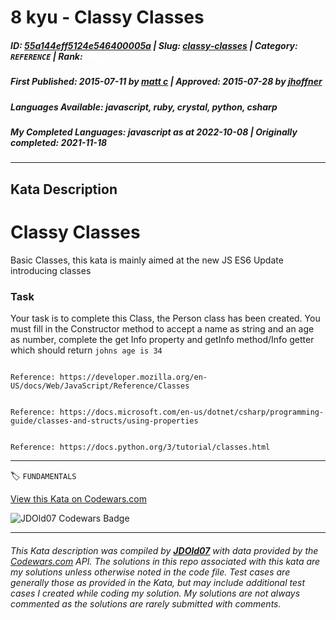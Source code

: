 # 8 kyu - Classy Classes

##### **ID**: [55a144eff5124e546400005a](https://www.codewars.com/kata/55a144eff5124e546400005a) | **Slug**: [classy-classes](https://www.codewars.com/kata/55a144eff5124e546400005a) | **Category**: `REFERENCE` | **Rank**: <span style="color:white">8 kyu</span>

##### **First Published**: 2015-07-11 ***by*** [matt c](https://www.codewars.com/users/matt%20c) | **Approved**: 2015-07-28 ***by*** [jhoffner](https://www.codewars.com/users/jhoffner)

##### **Languages Available**: javascript, ruby, crystal, python, csharp

##### **My Completed Languages**: javascript ***as at*** 2022-10-08 | **Originally completed**: 2021-11-18

---

## Kata Description


# Classy Classes 



Basic Classes, this kata is mainly aimed at the new JS ES6 Update introducing classes



### Task 



Your task is to complete this Class, the Person class has been created. You must fill in the Constructor method to accept a name as string and an age as number, complete the get Info property and getInfo method/Info getter which should return <code>johns age is 34</code>



```if:javascript

Reference: https://developer.mozilla.org/en-US/docs/Web/JavaScript/Reference/Classes

```

```if:csharp

Reference: https://docs.microsoft.com/en-us/dotnet/csharp/programming-guide/classes-and-structs/using-properties

```

```if:python

Reference: https://docs.python.org/3/tutorial/classes.html

```

---


🏷 `FUNDAMENTALS`


[View this Kata on Codewars.com](https://www.codewars.com/kata/55a144eff5124e546400005a)

![](https://www.codewars.com/users/jdold07/badges/large "JDOld07 Codewars Badge")

---

###### *This Kata description was compiled by [**JDOld07**](https://tpstech.dev) with data provided by the [Codewars.com](https://www.codewars.com) API.  The solutions in this repo associated with this kata are my solutions unless otherwise noted in the code file.  Test cases are generally those as provided in the Kata, but may include additional test cases I created while coding my solution.  My solutions are not always commented as the solutions are rarely submitted with comments.*
